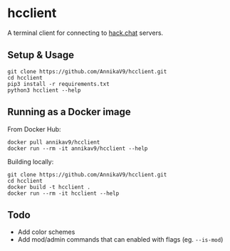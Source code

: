 # hcclient
A terminal client for connecting to [hack.chat](https://github.com/hack-chat/main) servers.



## Setup & Usage

```
git clone https://github.com/AnnikaV9/hcclient.git
cd hcclient
pip3 install -r requirements.txt
python3 hcclient --help
```


## Running as a Docker image
From Docker Hub:
```
docker pull annikav9/hcclient
docker run --rm -it annikav9/hcclient --help
```
Building locally:
```
git clone https://github.com/AnnikaV9/hcclient.git
cd hcclient
docker build -t hcclient .
docker run --rm -it hcclient --help
```



## Todo
- Add color schemes
- Add mod/admin commands that can enabled with flags (eg. `--is-mod`)
